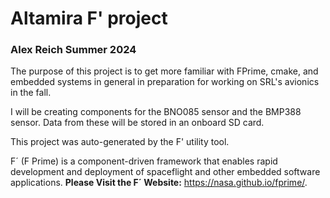# Altamira F' project
### Alex Reich Summer 2024

The purpose of this project is to get more familiar with FPrime, cmake, and embedded systems in general in preparation for working on SRL's avionics in the fall.

I will be creating components for the BNO085 sensor and the BMP388 sensor. Data from these will be stored in an onboard SD card.

This project was auto-generated by the F' utility tool. 

F´ (F Prime) is a component-driven framework that enables rapid development and deployment of spaceflight and other embedded software applications.
**Please Visit the F´ Website:** https://nasa.github.io/fprime/.
